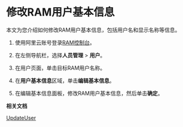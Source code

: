 # 修改RAM用户基本信息

本文为您介绍如何修改RAM用户基本信息，包括用户名和显示名称等信息。

1.  使用阿里云账号登录[RAM控制台](https://ram.console.aliyun.com/)。

2.  在左侧导航栏，选择**人员管理** \> **用户**。

3.  在用户页面，单击目标RAM用户名称。

4.  在**用户基本信息**区域，单击**编辑基本信息**。

5.  在编辑基本信息面板，修改RAM用户基本信息，然后单击**确定**。


**相关文档**  


[UpdateUser](/intl.zh-CN/API参考/API参考（RAM）/用户管理接口/UpdateUser.md)

